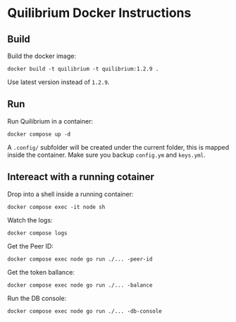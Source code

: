 # Quilibrium Docker Instructions

## Build

Build the docker image:
```shell
docker build -t quilibrium -t quilibrium:1.2.9 .
```

Use latest version instead of `1.2.9`.


## Run

Run Quilibrium in a container:
```shell
docker compose up -d
```

A `.config/` subfolder will be created under the current folder, this is mapped inside the container.
Make sure you backup `config.ym` and `keys.yml`.


## Intereact with a running cotainer

Drop into a shell inside a running container:
```shell
docker compose exec -it node sh
```

Watch the logs:
```shell
docker compose logs
```

Get the Peer ID:
```shell
docker compose exec node go run ./... -peer-id
```

Get the token ballance:
```shell
docker compose exec node go run ./... -balance
```

Run the DB console:
```shell
docker compose exec node go run ./... -db-console
```

